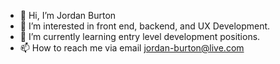 - 👋 Hi, I’m Jordan Burton
- 👀 I’m interested in front end, backend, and UX Development.
- 🌱 I’m currently learning entry level development positions.
- 📫 How to reach me via email jordan-burton@live.com

<!---
Jordacoin/Jordacoin is a ✨ special ✨ repository because its `README.md` (this file) appears on your GitHub profile.
You can click the Preview link to take a look at your changes.
--->
